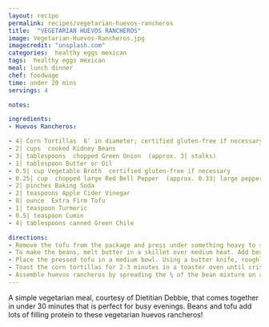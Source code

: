 ```yaml
---
layout: recipe
permalink: recipes/vegetarian-huevos-rancheros
title:  "VEGETARIAN HUEVOS RANCHEROS"
image: Vegetarian-Huevos-Rancheros.jpg
imagecredit: "unsplash.com"
categories:  healthy eggs mexican
tags:  healthy eggs mexican
meal: lunch dinner
chef: foodwage
time: under 20 mins
servings: 4

notes:

ingredients:
- Huevos Rancheros:

- 4| Corn Tortillas  6″ in diameter; certified gluten-free if necessary
- 2| cups  cooked Kidney Beans
- 3| tablespoons  chopped Green Onion  (approx. 3| stalks)
- 1| tablespoon Butter or Oil
- 0.5| cup Vegetable Broth  certified gluten-free if necessary
- 0.25| cup  chopped large Red Bell Pepper  (approx. 0.33| large pepper)
- 2| pinches Baking Soda
- 2| teaspoons Apple Cider Vinegar
- 8| ounce  Extra Firm Tofu
- 1| teaspoon Turmeric
- 0.5| teaspoon Cumin
- 4| tablespoons canned Green Chile

directions:
- Remove the tofu from the package and press under something heavy to squeeze out some of the extra moisture. Set aside to press while you start the beans.
- To make the beans, melt butter in a skillet over medium heat. Add beans, green onion, red bell pepper and broth. Simmer for 4-6 minutes. Stir in the vinegar and baking soda. Begin to mash the beans using the back of a wooden spoon and cook for another 2 minutes until liquid is absorbed an beans are well mashed.
- Place the pressed tofu in a medium bowl. Using a butter knife, roughly chop into ½” pieces. Heat a non-stick skillet over low heat and add the tofu. Sprinkle with turmeric and cumin and stir to evenly coat. Cook for 3-5 minutes or until the tofu is no longer releasing excess moisture.
- Toast the corn tortillas for 2-3 minutes in a toaster oven until crisp.
- Assemble huevos rancheros by spreading the ¼ of the bean mixture on a tortilla, then topping with ¼ the “eggs”, 1 tablespoon green chile and other desired toppings
---
```


A simple vegetarian meal, courtesy of Dietitian Debbie, that comes together in under 30 minutes that is perfect for busy evenings. Beans and tofu add lots of filling protein to these vegetarian huevos rancheros!